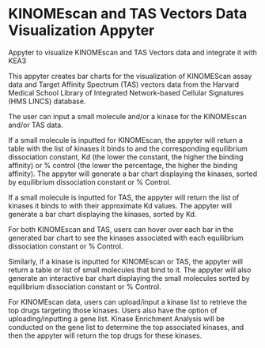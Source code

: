 # KINOMEscan and TAS Vectors Data Visualization Appyter
Appyter to visualize KINOMEscan and TAS Vectors data and integrate it with KEA3

This appyter creates bar charts for the visualization of KINOMEScan assay data and Target Affinity Spectrum (TAS) vectors data from the Harvard Medical School Library of Integrated Network-based Cellular Signatures (HMS LINCS) database.


The user can input a small molecule and/or a kinase for the KINOMEscan and/or TAS data. 


If a small molecule is inputted for KINOMEscan, the appyter will return a table with the list of kinases it binds to and the corresponding equilibrium dissociation constant, Kd (the lower the constant, the higher the binding affinity) or % control (the lower the percentage, the higher the binding affinity). The appyter will generate a bar chart displaying the kinases, sorted by equilibrium dissociation constant or % Control.


If a small molecule is inputted for TAS, the appyter will return the list of kinases it binds to with their approximate Kd values. The appyter will generate a bar chart displaying the kinases, sorted by Kd. 


For both KINOMEscan and TAS, users can hover over each bar in the generated bar chart to see the kinases associated with each equilibrium dissociation constant or % Control. 



Similarly, if a kinase is inputted for KINOMEscan or TAS, the appyter will return a table or list of small molecules that bind to it. The appyter will also generate an interactive bar chart displaying the small molecules sorted by equilibrium dissociation constant or % Control.

For KINOMEscan data, users can upload/input a kinase list to retrieve the top drugs targeting those kinases. Users also have the option of uploading/inputting a gene list. Kinase Enrichment Analysis will be conducted on the gene list to determine the top associated kinases, and then the appyter will return the top drugs for these kinases. 
